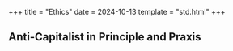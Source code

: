 +++
title = "Ethics"
date = 2024-10-13
template = "std.html"
+++

## Anti-Capitalist in Principle and Praxis